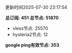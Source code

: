 更新时间2025-07-30 23:17:54

**总订阅: 451**
**总节点: 51870**
- vless节点: 25570
- hysteria2节点: 12

**google ping有效节点: 353**
